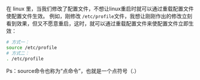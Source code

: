 在 linux 里，当我们修改了配置文件，不想让linux重启时就可以通过重载配置文件使配置文件生效。
例如，刚修改 `/etc/profile`文件，我想让刚刚作出的修改立刻看到效果，但又不愿意重启，这时，就可以通过重载配置文件来使配置文件立即生效：
```bash
# 方式一：
source /etc/profile
# 方式二：
. /etc/profile
```
Ps：source命令也称为“点命令”，也就是一个点符号（.）